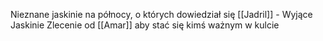 
Nieznane jaskinie na północy, o których dowiedział się [[Jadril]] - Wyjące Jaskinie
Zlecenie od [[Amar]] aby stać się kimś ważnym w kulcie